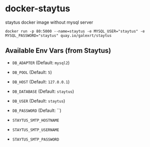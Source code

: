 # docker-staytus
staytus docker image without mysql server

`docker run -p 80:5000 --name=staytus -e MYSQL_USER="staytus" -e MYSQL_PASSWORD="staytus" quay.io/galexrt/staytus`

## Available Env Vars (from Staytus)

* `DB_ADAPTER` (Default: `mysql2`)
* `DB_POOL` (Default: `5`)
* `DB_HOST` (Default: `127.0.0.1`)
* `DB_DATABASE` (Default: `staytus`)
* `DB_USER` (Default: `staytus`)
* `DB_PASSWORD` (Default: ``) 

* `STAYTUS_SMTP_HOSTNAME`
* `STAYTUS_SMTP_USERNAME`
* `STAYTUS_SMTP_PASSWORD`

